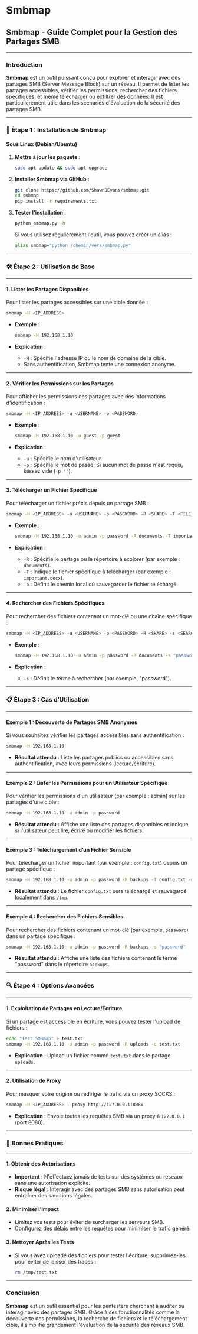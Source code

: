 # Smbmap

## Smbmap - Guide Complet pour la Gestion des Partages SMB

***

### Introduction

**Smbmap** est un outil puissant conçu pour explorer et interagir avec des partages SMB (Server Message Block) sur un réseau. Il permet de lister les partages accessibles, vérifier les permissions, rechercher des fichiers spécifiques, et même télécharger ou exfiltrer des données. Il est particulièrement utile dans les scénarios d'évaluation de la sécurité des partages SMB.

***

### 🚀 Étape 1 : Installation de Smbmap

#### Sous Linux (Debian/Ubuntu)

1.  **Mettre à jour les paquets** :

    ```bash
    sudo apt update && sudo apt upgrade
    ```
2.  **Installer Smbmap via GitHub** :

    ```bash
    git clone https://github.com/ShawnDEvans/smbmap.git
    cd smbmap
    pip install -r requirements.txt
    ```
3.  **Tester l’installation** :

    ```bash
    python smbmap.py -h
    ```

    Si vous utilisez régulièrement l'outil, vous pouvez créer un alias :

    ```bash
    alias smbmap="python /chemin/vers/smbmap.py"
    ```

***

### 🛠️ Étape 2 : Utilisation de Base

***

#### 1. Lister les Partages Disponibles

Pour lister les partages accessibles sur une cible donnée :

```bash
smbmap -H <IP_ADDRESS>
```

*   **Exemple** :

    ```bash
    smbmap -H 192.168.1.10
    ```
* **Explication** :
  * `-H` : Spécifie l'adresse IP ou le nom de domaine de la cible.
  * Sans authentification, Smbmap tente une connexion anonyme.

***

#### 2. Vérifier les Permissions sur les Partages

Pour afficher les permissions des partages avec des informations d'identification :

```bash
smbmap -H <IP_ADDRESS> -u <USERNAME> -p <PASSWORD>
```

*   **Exemple** :

    ```bash
    smbmap -H 192.168.1.10 -u guest -p guest
    ```
* **Explication** :
  * `-u` : Spécifie le nom d'utilisateur.
  * `-p` : Spécifie le mot de passe. Si aucun mot de passe n'est requis, laissez vide (`-p ''`).

***

#### 3. Télécharger un Fichier Spécifique

Pour télécharger un fichier précis depuis un partage SMB :

```bash
smbmap -H <IP_ADDRESS> -u <USERNAME> -p <PASSWORD> -R <SHARE> -T <FILE_PATH> -o <LOCAL_FILE_PATH>
```

*   **Exemple** :

    ```bash
    smbmap -H 192.168.1.10 -u admin -p password -R documents -T important.docx -o /tmp/important.docx
    ```
* **Explication** :
  * `-R` : Spécifie le partage ou le répertoire à explorer (par exemple : `documents`).
  * `-T` : Indique le fichier spécifique à télécharger (par exemple : `important.docx`).
  * `-o` : Définit le chemin local où sauvegarder le fichier téléchargé.

***

#### 4. Rechercher des Fichiers Spécifiques

Pour rechercher des fichiers contenant un mot-clé ou une chaîne spécifique :

```bash
smbmap -H <IP_ADDRESS> -u <USERNAME> -p <PASSWORD> -R <SHARE> -s <SEARCH_TERM>
```

*   **Exemple** :

    ```bash
    smbmap -H 192.168.1.10 -u admin -p password -R documents -s "password"
    ```
* **Explication** :
  * `-s` : Définit le terme à rechercher (par exemple, "password").

***

### 📋 Étape 3 : Cas d’Utilisation

***

#### Exemple 1 : Découverte de Partages SMB Anonymes

Si vous souhaitez vérifier les partages accessibles sans authentification :

```bash
smbmap -H 192.168.1.10
```

* **Résultat attendu** : Liste les partages publics ou accessibles sans authentification, avec leurs permissions (lecture/écriture).

***

#### Exemple 2 : Lister les Permissions pour un Utilisateur Spécifique

Pour vérifier les permissions d'un utilisateur (par exemple : admin) sur les partages d'une cible :

```bash
smbmap -H 192.168.1.10 -u admin -p password
```

* **Résultat attendu** : Affiche une liste des partages disponibles et indique si l'utilisateur peut lire, écrire ou modifier les fichiers.

***

#### Exemple 3 : Téléchargement d’un Fichier Sensible

Pour télécharger un fichier important (par exemple : `config.txt`) depuis un partage spécifique :

```bash
smbmap -H 192.168.1.10 -u admin -p password -R backups -T config.txt -o /tmp/config.txt
```

* **Résultat attendu** : Le fichier `config.txt` sera téléchargé et sauvegardé localement dans `/tmp`.

***

#### Exemple 4 : Rechercher des Fichiers Sensibles

Pour rechercher des fichiers contenant un mot-clé (par exemple, `password`) dans un partage spécifique :

```bash
smbmap -H 192.168.1.10 -u admin -p password -R backups -s "password"
```

* **Résultat attendu** : Affiche une liste des fichiers contenant le terme "password" dans le répertoire `backups`.

***

### 🔍 Étape 4 : Options Avancées

***

#### 1. Exploitation de Partages en Lecture/Écriture

Si un partage est accessible en écriture, vous pouvez tester l'upload de fichiers :

```bash
echo "Test SMBmap" > test.txt
smbmap -H 192.168.1.10 -u admin -p password -R uploads -o test.txt
```

* **Explication** : Upload un fichier nommé `test.txt` dans le partage `uploads`.

***

#### 2. Utilisation de Proxy

Pour masquer votre origine ou rediriger le trafic via un proxy SOCKS :

```bash
smbmap -H <IP_ADDRESS> --proxy http://127.0.0.1:8080
```

* **Explication** : Envoie toutes les requêtes SMB via un proxy à `127.0.0.1` (port 8080).

***

### 📖 Bonnes Pratiques

***

#### 1. Obtenir des Autorisations

* **Important** : N'effectuez jamais de tests sur des systèmes ou réseaux sans une autorisation explicite.
* **Risque légal** : Interagir avec des partages SMB sans autorisation peut entraîner des sanctions légales.

#### 2. Minimiser l’Impact

* Limitez vos tests pour éviter de surcharger les serveurs SMB.
* Configurez des délais entre les requêtes pour minimiser le trafic généré.

#### 3. Nettoyer Après les Tests

*   Si vous avez uploadé des fichiers pour tester l'écriture, supprimez-les pour éviter de laisser des traces :

    ```bash
    rm /tmp/test.txt
    ```

***

### Conclusion

**Smbmap** est un outil essentiel pour les pentesters cherchant à auditer ou interagir avec des partages SMB. Grâce à ses fonctionnalités comme la découverte des permissions, la recherche de fichiers et le téléchargement ciblé, il simplifie grandement l'évaluation de la sécurité des réseaux SMB.

